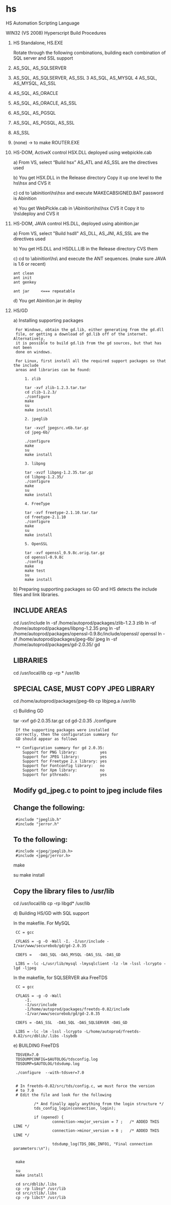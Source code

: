 hs
==

HS Automation Scripting Language

WIN32 (VS 2008) Hyperscript Build Procedures

1.	HS Standalone, HS.EXE

	Rotate through the following combinations, building each combination of SQL server and SSL support

  1.	AS_SQL, AS_SQLSERVER
  2.	AS_SQL, AS_SQLSERVER, AS_SSL
  3	AS_SQL, AS_MYSQL
  4	AS_SQL, AS_MYSQL, AS_SSL
  5.	AS_SQL, AS_ORACLE
  6.	AS_SQL, AS_ORACLE, AS_SSL
  7.	AS_SQL, AS_PGSQL
  8.	AS_SQL, AS_PGSQL, AS_SSL
  9.	AS_SSL
  10.	(none)  ->  to make ROUTER.EXE


2.	HS-DOM, ActiveX control HSX.DLL deployed using webpickle.cab

	a) From VS, select “Build hsx”
		AS_ATL and AS_SSL are the directives used

	b) You get HSX.DLL in the Release directory
		Copy it up one level to the hs\hsx and CVS it

	c) cd to \abinition\hs\hsx and execute MAKECABSIGNED.BAT
		password is Abinition

	e) You get WebPickle.cab in \Abinition\hs\hsx
		CVS it
		Copy it to \hs\deploy and CVS it


3.	HS-DOM, JAVA control HS.DLL, deployed using abinition.jar

	a) From VS, select "Build hsdll"
		AS_DLL, AS_JNI, AS_SSL are the directives used

	b) You get HS.DLL and HSDLL.LIB in the Release directory
		CVS them

	c) cd to \abinition\hs\ and execute the ANT sequences.
		(make sure JAVA is 1.6 or recent)

		ant clean
		ant init
		ant genkey
		
		ant jar		<=== repeatable

	d) You get Abinition.jar in deploy
	

4. HS/GD

	a) Installing supporting packages
		
		For Windows, obtain the gd.lib, either generating from the gd.dll
		file, or getting a download of gd.lib off of the internet.  Alternatively,
		it is possible to build gd.lib from the gd sources, but that has not been
		done on windows.

		For Linux, first install all the required support packages so that the include
		areas and libraries can be found:

			1. zlib

			tar -xvf zlib-1.2.3.tar.tar
			cd zlib-1.2.3/
			./configure
			make
			su
			make install

			2. jpeglib

			tar -xvzf jpegsrc.v6b.tar.gz
			cd jpeg-6b/ 

			./configure
			make
			su
			make install

			3. libpng

			tar -xvzf libpng-1.2.35.tar.gz
			cd libpng-1.2.35/
			./configure
			make
			su
			make install

			4. FreeType

			tar -xvf freetype-2.1.10.tar.tar
			cd freetype-2.1.10
			./configure
			make
			su
			make install

			5. OpenSSL

			tar -xvf openssl_0.9.8c.orig.tar.gz
			cd openssl-0.9.8c
			./config
			make
			make test
			su
			make install


	b) Preparing supporting packages so GD and HS detects the include
	files and link libraries.

	## INCLUDE AREAS
	cd /usr/include
	ln -sf /home/autoprod/packages/zlib-1.2.3 zlib
	ln -sf /home/autoprod/packages/libpng-1.2.35 png
	ln -sf /home/autoprod/packages/openssl-0.9.8c/include/openssl/ openssl
	ln -sf /home/autoprod/packages/jpeg-6b/ jpeg
	ln -sf /home/autoprod/packages/gd-2.0.35/ gd

	## LIBRARIES
	cd /usr/local/lib
	cp -rp * /usr/lib

	## SPECIAL CASE, MUST COPY JPEG LIBRARY
	cd /home/autoprod/packages/jpeg-6b
	cp libjpeg.a /usr/lib


	c) Building GD


	tar -xvf gd-2.0.35.tar.gz
	cd gd-2.0.35
	./configure

		If the supporting packages were installed
		correctly, then the configuration summary for
		GD should appear as follows

		** Configuration summary for gd 2.0.35:
		   Support for PNG library:          yes
		   Support for JPEG library:         yes
		   Support for Freetype 2.x library: yes
		   Support for Fontconfig library:   no
		   Support for Xpm library:          no
		   Support for pthreads:             yes

	## Modify gd_jpeg.c to point to jpeg include files
	## Change the following:
		#include "jpeglib.h"
		#include "jerror.h"
	## To the following:
		#include <jpeg/jpeglib.h>
		#include <jpeg/jerror.h>

	make
	
	su
	make install

	## Copy the library files to /usr/lib
	cd /usr/local/lib
	cp -rp libgd* /usr/lib


	d) Building HS/GD with SQL support

	In the makefile.  For MySQL

		CC = gcc

		CFLAGS = -g -O -Wall -I. -I/usr/include -I/var/www/securebob/gd/gd-2.0.35

		CDEFS =   -DAS_SQL -DAS_MYSQL -DAS_SSL -DAS_GD

		LIBS = -lc -L/usr/lib/mysql -lmysqlclient -lz -lm -lssl -lcrypto -lgd -ljpeg

	In the makefile, for SQLSERVER aka FreeTDS

		CC = gcc

		CFLAGS = -g -O -Wall 
			-I. 
			-I/usr/include 
			-I/home/autoprod/packages/freetds-0.82/include 
			-I/var/www/securebob/gd/gd-2.0.35

		CDEFS = -DAS_SSL  -DAS_SQL -DAS_SQLSERVER -DAS_GD

		LIBS = -lc -lm -lssl -lcrypto -L/home/autoprod/freetds-0.82/src/dblib/.libs -lsybdb


	e) BUILDING FreeTDS

		TDSVER=7.0
		TDSDUMPCONFIG=$AUTOLOG/tdsconfig.log
		TDSDUMP=$AUTOLOG/tdsdump.log

		./configure  --with-tdsver=7.0


		# In freetds-0.82/src/tds/config.c, we must force the version
		# to 7.0
		# Edit the file and look for the following
	
	        	/* And finally apply anything from the login structure */
        		tds_config_login(connection, login);

	        	if (opened) {
        	        	connection->major_version = 7 ;   /* ADDED THIS LINE */
                		connection->minor_version = 0 ;	  /* ADDED THIS LINE */

	                	tdsdump_log(TDS_DBG_INFO1, "Final connection parameters:\n");


		make

		su
		make install

		cd src/dblib/.libs
		cp -rp libsy* /usr/lib
		cd src/ctlib/.libs
		cp -rp libct* /usr/lib







			
